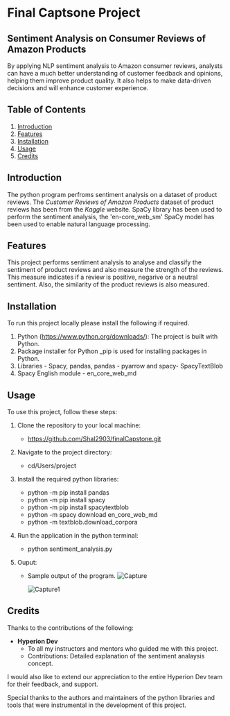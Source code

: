 # Final Captsone Project 

## Sentiment Analysis on Consumer Reviews of Amazon Products
By applying NLP sentiment analysis to Amazon consumer reviews, analysts can have a much better understanding of customer feedback and opinions, helping them improve product quality. It also helps to make data-driven decisions and will enhance customer experience.

## Table of Contents

1. [Introduction](#introduction)
2. [Features](#features)
3. [Installation](#installation)
4. [Usage](#usage)
5. [Credits](#credits)

## Introduction
The python program perfroms sentiment analysis on a dataset of product reviews. The _Customer Reviews of Amazon Products_ dataset of product reviews has been  from the _Kaggle_ website. SpaCy library has been used to perform the sentiment analysis, the 'en-core_web_sm' SpaCy model has been used to enable natural language processing. 

## Features
This project performs sentiment analysis to analyse and classify the sentiment of product reviews and also measure the strength of the reviews. This measure indicates if a review is positive, negarive or a neutral sentiment. Also, the similarity of the product reviews is also measured. 

## Installation
To run this project locally please install the following if required.

1. Python (https://www.python.org/downloads/): The project is built with Python.
2. Package installer for Python _pip is used for installing packages in Python. 
3. Libraries - Spacy, pandas, pandas - pyarrow and spacy- SpacyTextBlob
4. Spacy English module - en_core_web_md

## Usage
To use this project, follow these steps:

1. Clone the repository to your local machine:
   - https://github.com/Shal2903/finalCapstone.git
   
2. Navigate to the project directory:
   - cd/Users/project

3. Install the required python libraries:   
   - python -m pip install pandas
   - python -m pip install spacy
   - python -m pip install spacytextblob
   - python -m spacy download en_core_web_md
   - python -m textblob.download_corpora
   
4. Run the application in the python terminal:
   - python sentiment_analysis.py
  
5. Ouput:
   - Sample output of the program.
![Capture](https://github.com/Shal2903/finalCapstone/assets/135839655/f58320ac-b00f-4a13-88c0-809658fb9ee9)

      ![Capture1](https://github.com/Shal2903/finalCapstone/assets/135839655/9feffd8a-fdb0-402e-826e-39a124827c53)

## Credits
Thanks to the contributions of the following:

- **Hyperion Dev**
  - To all my instructors and mentors who guided me with this project. 
  - Contributions: Detailed explanation of the sentiment analaysis concept. 

I would also like to extend our appreciation to the entire Hyperion Dev team for their feedback, and support.

Special thanks to the authors and maintainers of the python libraries and tools that were instrumental in the development of this project.
